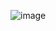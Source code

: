 ![image](https://github.com/AdithSuresh2004/todo/assets/149749529/fc7b48a6-fbae-48d0-a257-3ab508d6cd08)
